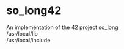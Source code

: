 # so_long42
An implementation of the 42 project so_long <br>
/usr/local/lib <br>
/usr/local/include <br>
